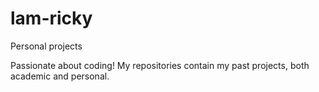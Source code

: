 # lam-ricky
Personal projects

Passionate about coding! My repositories contain my past projects, both academic and personal.
